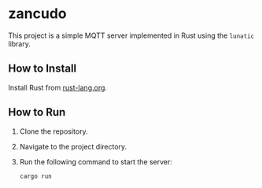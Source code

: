 # zancudo

This project is a simple MQTT server implemented in Rust using the `lunatic` library.


## How to Install

 Install Rust from [rust-lang.org](https://www.rust-lang.org/).

## How to Run

1. Clone the repository.
2. Navigate to the project directory.
3. Run the following command to start the server:

    ```sh
    cargo run
    ```
